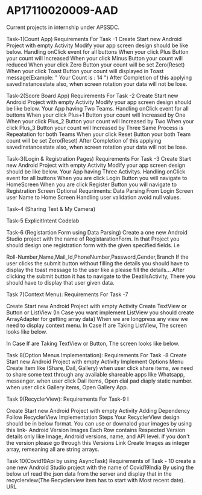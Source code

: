# AP17110020009-AAD
Current projects in internship under APSSDC.


Task-1(Count App)
Requirements For Task -1
Create Start new Android Project with empty Activity
Modify your app screen design should be like below.
Handling onClick event for all buttons
When your click Plus Button your count will Increased
When your click Minus Button your count will reduced
When your click Zero Button your count will be set Zero(Reset)
When your click Toast Button your count will displayed in Toast message(Example: " Your Count is : 14 ")
After Completion of this applying savedInstancestate also, when screen rotation your data will not be lose.


Task-2(Score Board App)
Requirements For Task -2
Create Start new Android Project with empty Activity
Modify your app screen design should be like below.
Your App having Two Teams.
Handling onClick event for all buttons
When your click Plus+1 Button your count will Increased by One
When your click Plus_2 Button your count will Increased by Two
When your click Plus_3 Button your count will Increased by Three
Same Process is Repeatation for both Teams
When your click Reset Button your both Team count will be set Zero(Reset)
After Completion of this applying savedInstancestate also, when screen rotation your data will not be lose.


Task-3(Login & Registration Pages)
Requirements For Task -3
Create Start new Android Project with empty Activity
Modify your app screen design should be like below.
Your App having Three Activitys.
Handling onClick event for all buttons
When you are click Login Button you will navigate to HomeScreen
When you are click Register Button you will navigate to Registration Screen
Optional Requriments:
Data Parsing From Login Screen user Name to Home Screen
Handling user validation avoid null values.



Task-4 (Sharing Text & My Camera)



Task-5
ExplicitIntent Codelab


Task-6 (Registartion Form using Data Parsing)
Create a one new Android Studio project with the name of RegistarationForm. In that Project you should design one registration form with the given specified fields. i.e

Roll-Number,Name,Mail_Id,PhoneNumber,Password,Gender,Branch
If the user clicks the submit button without filling the details you should have to display the toast message to the user like a please fill the details...
After clicking the submit button it has to navigate to the DeatilsActivity, There you should have to display that user given data.


Task 7(Context Menu):
Requirements For Task -7

Create Start new Android Project with empty Activity
Create TextView or Button or ListView (In Case you want implement ListView you should create ArrayAdapter for getting array data)
When we are longpress any view we need to display context menu.
In Case If are Taking ListView, The screen looks like below.


In Case If are Taking TextView or Button, The screen looks like below.


Task 8(Option Menus Implementation):
Requirements For Task -8
Create Start new Android Project with empty Activity
Implement Options Menu
Create Item like (Share, Dail, Gallery)
when user click share items, we need to share some text through any available shareable apps like Whatsapp, messenger.
when user click Dail items, Open dial pad diaply static number.
when user click Gallery items, Open Gallery App.


Task 9(RecyclerView):
Requirements For Task-9
I

Create Start new Android Project with empty Activity
Adding Dependency
Follow RecyclerView Implementation Steps
Your RecyclerView design should be in below format.
You can use or downalod your images by using this link- Android Version Images
Each Row contains Respected Version details only like Image, Android versions, name, and API level. if you don't the version please go through this Versions Link
Create Images as integer array, remeaning all are string arrays.



Task 10(Covid19Api by using AsyncTask)
Requirements of Task - 10
create a one new Android Studio project with the name of Covid19India
By using the below url read the json data from the server and display that in the recyclerview(The Recyclerview item has to start with Most recent date).
URL
